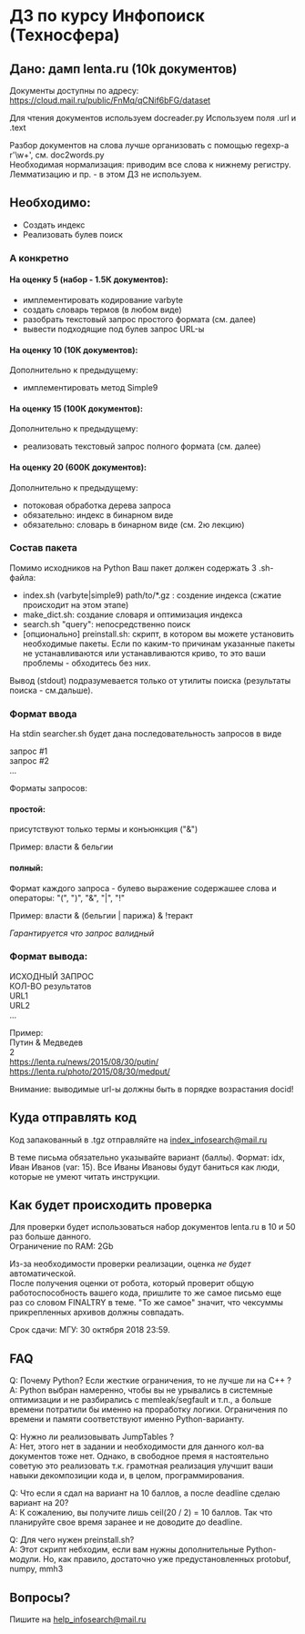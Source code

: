 # ДЗ по курсу Инфопоиск (Техносфера)

## Дано: дамп lenta.ru (10k документов)

Документы доступны по адресу: https://cloud.mail.ru/public/FnMq/qCNif6bFG/dataset

Для чтения документов используем docreader.py 
Используем поля .url и .text

Разбор документов на слова лучше организовать с помощью regexp-а r'\w+', см. doc2words.py  
Необходимая нормализация: приводим все слова к нижнему регистру.  
Лемматизацию и пр. - в этом ДЗ не используем.


## Необходимо:
- Создать индекс
- Реализовать булев поиск

### А конкретно

#### На оценку 5 (набор - 1.5К документов):
- имплементировать кодирование varbyte
- создать словарь термов (в любом виде)
- разобрать текстовый запрос простого формата (см. далее)
- вывести подходящие под булев запрос URL-ы

#### На оценку 10 (10К документов):
Дополнительно к предыдущему:
- имплементировать метод Simple9

#### На оценку 15 (100К документов):
Дополнительно к предыдущему:
- реализовать текстовый запрос полного формата (см. далее)

#### На оценку 20 (600К документов):
Дополнительно к предыдущему:
- потоковая обработка дерева запроса
- обязательно: индекс в бинарном виде
- обязательно: словарь в бинарном виде (см. 2ю лекцию)

### Состав пакета

Помимо исходников на Python Ваш пакет должен содержать 3 .sh-файла:

- index.sh (varbyte|simple9) path/to/\*.gz : создение индекса (сжатие происходит на этом этапе)
- make\_dict.sh: создание словаря и оптимизация индекса
- search.sh "query": непосредственно поиск
- [опционально] preinstall.sh: скрипт, в котором вы можете установить необходимые пакеты. Если по каким-то причинам указанные пакеты не устанавливаются или устанавливаются криво, то это ваши проблемы - обходитесь без них.


Вывод (stdout) подразумевается только от утилиты поиска (результаты поиска - см.дальше).

### Формат ввода

На stdin searcher.sh будет дана последовательность запросов в виде

запрос #1  
запрос #2  
...

Форматы запросов:

#### простой:
присутствуют только термы и конъюнкция ("&")

Пример: власти & бельгии

#### полный:
Формат каждого запроса - булево выражение содержашее слова и операторы: "(", ")", "&", "|", "!"

Пример: власти & (бельгии | парижа) & !теракт

*Гарантируется что запрос валидный*


### Формат вывода:
ИСХОДНЫЙ ЗАПРОС  
КОЛ-ВО результатов  
URL1  
URL2  
...

Пример:  
Путин & Медведев  
2  
https://lenta.ru/news/2015/08/30/putin/  
https://lenta.ru/photo/2015/08/30/medput/

Внимание: выводимые url-ы должны быть в порядке возрастания docid!

## Куда отправлять код

Код запакованный в .tgz отправляйте на index_infosearch@mail.ru

В теме письма обязательно указывайте вариант (баллы).
Формат: idx, Иван Иванов (var: 15).
Все Иваны Ивановы будут баниться как люди, которые не умеют читать инструкции.

## Как будет происходить проверка

Для проверки будет использоваться набор документов lenta.ru в 10 и 50 раз больше данного.  
Ограничение по RAM: 2Gb

Из-за необходимости проверки реализации, оценка *не будет* автоматической.  
После получения оценки от робота, который проверит общую работоспособность вашего кода, пришлите то же самое письмо еще раз со словом FINALTRY в теме. "То же самое" значит, что чексуммы прикрепленных архивов должны совпадать.

Срок сдачи: 
МГУ: 30 октября 2018 23:59.

## FAQ
Q: Почему Python? Если жесткие ограничения, то не лучше ли на C++ ?  
A: Python выбран намеренно, чтобы вы не урывались в системные оптимизации и не разбирались с memleak/segfault и т.п., а больше времени потратили бы именно на проработку логики. Ограничения по времени и памяти соответствуют именно Python-варианту.  
  
Q: Нужно ли реализовывать JumpTables ?  
A: Нет, этого нет в задании и необходимости для данного кол-ва документов тоже нет. Однако, в свободное премя я настоятельно советую это реализовать т.к. грамотная реализация улучшит ваши навыки декомпозиции кода и, в целом, программирования.  
  
Q: Что если я сдал на вариант на 10 баллов, а после deadline сделаю вариант на 20?  
A: К сожалению, вы получите лишь ceil(20 / 2) = 10 баллов. Так что планируйте свое время заранее и не доводите до deadline.  
  
Q: Для чего нужен preinstall.sh?  
A: Этот скрипт небходим, если вам нужны дополнительные Python-модули. Но, как правило, достаточно уже предустановленных protobuf, numpy, mmh3
  
## Вопросы?

Пишите на help_infosearch@mail.ru
